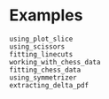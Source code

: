 # Examples

```{toctree}
using_plot_slice
using_scissors
fitting_linecuts
working_with_chess_data
fitting_chess_data
using_symmetrizer
extracting_delta_pdf
```
